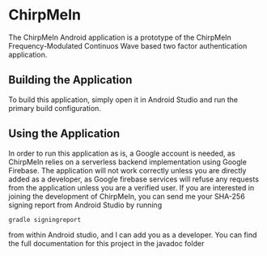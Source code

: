 # ChirpMeIn

The ChirpMeIn Android application is a prototype of the ChirpMeIn Frequency-Modulated Continuos Wave based two factor authentication application. 

## Building the Application

To build this application, simply open it in Android Studio and run the primary build configuration.

## Using the Application

In order to run this application as is, a Google account is needed, as ChirpMeIn relies on a serverless backend implementation using Google Firebase.
The application will not work correctly unless you are directly added as a developer, as Google firebase services will refuse any requests
from the application unless you are a verified user. If you are interested in joining the development of ChirpMeIn, you can send me your 
SHA-256 signing report from Android Studio by running 

```
gradle signingreport
```

from within Android studio, and I can add you as a developer. You can find the full documentation for this project in the javadoc folder
